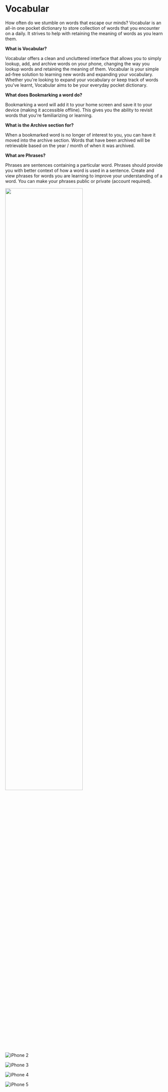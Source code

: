 
# Vocabular

How often do we stumble on words that escape our minds? Vocabular is an all-in one pocket dictionary to store collection of words that you encounter on a daily. It strives to help with retaining the meaning of words as you learn them. 

**What is Vocabular?**

Vocabular offers a clean and uncluttered interface that allows you to simply lookup, add, and archive words on your phone, changing the way you lookup words and retaining the meaning of them. Vocabular is your simple ad-free solution to learning new words and expanding your vocabulary. Whether you're looking to expand your vocabulary or keep track of words you've learnt, Vocabular aims to be your everyday pocket dictionary.

**What does Bookmarking a word do?**

Bookmarking a word will add it to your home screen and save it to your device (making it accessible offline). This gives you the ability to revisit words that you're familiarizing or learning.

**What is the Archive section for?**

When a bookmarked word is no longer of interest to you, you can have it moved into the archive section. Words that have been archived will be retrievable based on the year / month of when it was archived.

**What are Phrases?**

Phrases are sentences containing a particular word. Phrases should provide you with better context of how a word is used in a sentence. Create and view phrases for words you are learning to improve your understanding of a word. You can make your phrases public or private (account required).

<img src="assets/AppStore-Images/1-iPhone.png" width="70%" />

![iPhone 2](assets/AppStore-Images/2-iPhone.png?raw=true "Title")

![iPhone 3](assets/AppStore-Images/3-iPhone.png?raw=true "Title")

![iPhone 4](assets/AppStore-Images/4-iPhone.png?raw=true "Title")

![iPhone 5](assets/AppStore-Images/5-iPhone.png?raw=true "Title")
